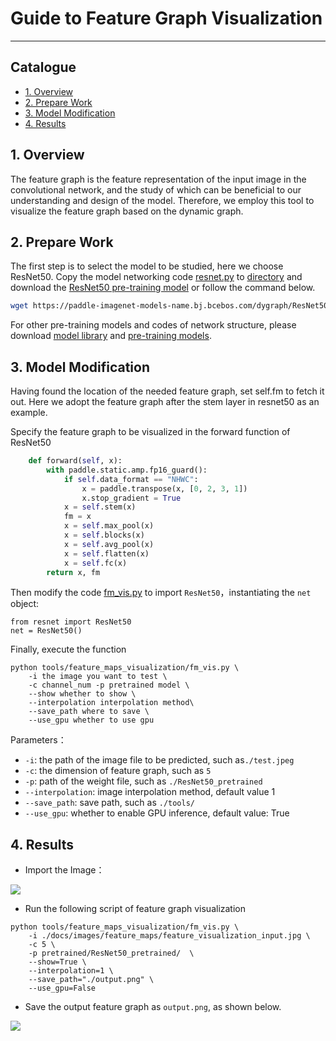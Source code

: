 # Guide to Feature Graph Visualization

------

## Catalogue

- [1. Overview](#1)
- [2. Prepare Work](#2)
- [3. Model Modification](#3)
- [4. Results](#4)



<a name='1'></a>

## 1. Overview

The feature graph is the feature representation of the input image in the convolutional network, and the study of which can be beneficial to our understanding and design of the model. Therefore, we employ this tool to visualize the feature graph based on the dynamic graph.

<a name='2'></a>

## 2. Prepare Work

The first step is to select the model to be studied, here we choose ResNet50. Copy the model networking code [resnet.py](../../../ppcls/arch/backbone/legendary_models/resnet.py) to [directory](../../../ppcls/utils/feature_maps_visualization/) and download the [ResNet50 pre-training model](https://paddle-imagenet-models-name.bj.bcebos.com/dygraph/ResNet50_pretrained.pdparams) or follow the command below.

```bash
wget https://paddle-imagenet-models-name.bj.bcebos.com/dygraph/ResNet50_pretrained.pdparams
```

For other pre-training models and codes of network structure, please download [model library](../../../ppcls/arch/backbone/) and [pre-training models](../models/models_intro_en.md).

<a name='3'></a>

## 3. Model Modification

Having found the location of the needed feature graph, set self.fm to fetch it out. Here we adopt the feature graph after the stem layer in resnet50 as an example.

Specify the feature graph to be visualized in the forward function of ResNet50

```python
    def forward(self, x):
        with paddle.static.amp.fp16_guard():
            if self.data_format == "NHWC":
                x = paddle.transpose(x, [0, 2, 3, 1])
                x.stop_gradient = True
            x = self.stem(x)
            fm = x
            x = self.max_pool(x)
            x = self.blocks(x)
            x = self.avg_pool(x)
            x = self.flatten(x)
            x = self.fc(x)
        return x, fm
```

Then modify the code [fm_vis.py](../../../ppcls/utils/feature_maps_visualization/fm_vis.py) to import `ResNet50`，instantiating the  `net` object:

```
from resnet import ResNet50
net = ResNet50()
```

Finally, execute the function

```
python tools/feature_maps_visualization/fm_vis.py \
    -i the image you want to test \
    -c channel_num -p pretrained model \
    --show whether to show \
    --interpolation interpolation method\
    --save_path where to save \
    --use_gpu whether to use gpu
```

Parameters：

- `-i`: the path of the image file to be predicted, such as`./test.jpeg`
- `-c`: the dimension of feature graph, such as `5`
- `-p`: path of the weight file, such as `./ResNet50_pretrained`
- `--interpolation`: image interpolation method, default value 1
- `--save_path`: save path, such as `./tools/`
- `--use_gpu`: whether to enable GPU inference, default value: True

<a name='4'></a>

## 4. Results

- Import the Image：

![](../../images/feature_maps/feature_visualization_input.jpg)

- Run the following script of feature graph visualization

```
python tools/feature_maps_visualization/fm_vis.py \
    -i ./docs/images/feature_maps/feature_visualization_input.jpg \
    -c 5 \
    -p pretrained/ResNet50_pretrained/  \
    --show=True \
    --interpolation=1 \
    --save_path="./output.png" \
    --use_gpu=False
```

- Save the output feature graph as `output.png`, as shown below.

![](../../images/feature_maps/feature_visualization_output.jpg)
